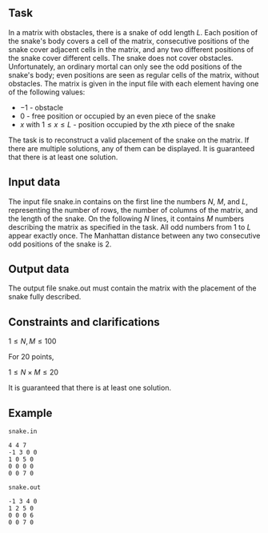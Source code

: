 ## Task

In a matrix with obstacles, there is a snake of odd length $L$. Each position of the snake's body covers a cell of the matrix, consecutive positions of the snake cover adjacent cells in the matrix, and any two different positions of the snake cover different cells. The snake does not cover obstacles. Unfortunately, an ordinary mortal can only see the odd positions of the snake's body; even positions are seen as regular cells of the matrix, without obstacles. The matrix is given in the input file with each element having one of the following values:
- $-1$ - obstacle
- $0$ - free position or occupied by an even piece of the snake
- $x$ with $1 \leq x \leq L$ - position occupied by the $x$th piece of the snake

The task is to reconstruct a valid placement of the snake on the matrix. If there are multiple solutions, any of them can be displayed. It is guaranteed that there is at least one solution.

## Input data

The input file snake.in contains on the first line the numbers $N$, $M$, and $L$, representing the number of rows, the number of columns of the matrix, and the length of the snake. On the following $N$ lines, it contains $M$ numbers describing the matrix as specified in the task. All odd numbers from $1$ to $L$ appear exactly once. The Manhattan distance between any two consecutive odd positions of the snake is $2$.

## Output data

The output file snake.out must contain the matrix with the placement of the snake fully described.

## Constraints and clarifications

$1 \leq N, M \leq 100$

For 20 points,

$1 \leq N \times M \leq 20$

It is guaranteed that there is at least one solution.

## Example

`snake.in`

```
4 4 7
-1 3 0 0
1 0 5 0
0 0 0 0
0 0 7 0
```

`snake.out`

```
-1 3 4 0
1 2 5 0
0 0 0 6
0 0 7 0
```
